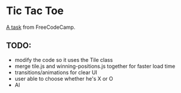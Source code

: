 # Tic Tac Toe #

[A task](http://www.freecodecamp.com/challenges/zipline-build-a-tic-tac-toe-game) from FreeCodeCamp.

## TODO: ##
* modify the code so it uses the Tile class
* merge tile.js and winning-positions.js together for faster load time
* transitions/animations for clear UI
* user able to choose whether he's X or O
* AI
